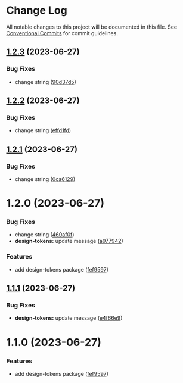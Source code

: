 # Change Log

All notable changes to this project will be documented in this file.
See [Conventional Commits](https://conventionalcommits.org) for commit guidelines.

## [1.2.3](https://github.com/ajkl2533/monorepo-example/compare/@radekpodrazky/design-tokens@1.2.2...@radekpodrazky/design-tokens@1.2.3) (2023-06-27)

### Bug Fixes

- change string ([90d37d5](https://github.com/ajkl2533/monorepo-example/commit/90d37d53a2eb4497a49db595125c493bf4ec5f3c))

## [1.2.2](https://github.com/ajkl2533/monorepo-example/compare/@radekpodrazky/design-tokens@1.2.1...@radekpodrazky/design-tokens@1.2.2) (2023-06-27)

### Bug Fixes

- change string ([effd1fd](https://github.com/ajkl2533/monorepo-example/commit/effd1fda901414eda55c958faf49fef22e89fe27))

## [1.2.1](https://github.com/ajkl2533/monorepo-example/compare/@radekpodrazky/design-tokens@1.2.0...@radekpodrazky/design-tokens@1.2.1) (2023-06-27)

### Bug Fixes

- change string ([0ca6129](https://github.com/ajkl2533/monorepo-example/commit/0ca6129a6972ad633cb72421260ba1278fc16647))

# 1.2.0 (2023-06-27)

### Bug Fixes

- change string ([460af0f](https://github.com/ajkl2533/monorepo-example/commit/460af0ff19301ddee99785660a8eb36d8ba11dce))
- **design-tokens:** update message ([a977942](https://github.com/ajkl2533/monorepo-example/commit/a97794256c32aeb18c8f1e6f443a5bfad6ffb767))

### Features

- add design-tokens package ([fef9597](https://github.com/ajkl2533/monorepo-example/commit/fef9597651a96618b57ca6d1b0f50bb004fb8d0f))

## [1.1.1](https://github.com/ajkl2533/monorepo-example/compare/design-tokens@1.1.0...design-tokens@1.1.1) (2023-06-27)

### Bug Fixes

- **design-tokens:** update message ([e4f66e9](https://github.com/ajkl2533/monorepo-example/commit/e4f66e92d54333904fd06f99ebc392c6e712226a))

# 1.1.0 (2023-06-27)

### Features

- add design-tokens package ([fef9597](https://github.com/ajkl2533/monorepo-example/commit/fef9597651a96618b57ca6d1b0f50bb004fb8d0f))
